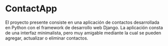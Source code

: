 # ContactApp
El proyecto presente consiste en una aplicación de contactos desarrollada en Python con el framework de desarrollo web Django. La aplicación consta de una interfaz minimalista, pero muy amigable mediante la cual se pueden agregar, actualizar o eliminar contactos. 
